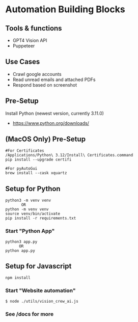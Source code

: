 # Automation Building Blocks

## Tools & functions

- GPT4 Vision API
- Puppeteer

## Use Cases

- Crawl google accounts
- Read unread emails and attached PDFs
- Respond based on screenshot

## Pre-Setup

Install Python (newest version, currently 3.11.0)

- https://www.python.org/downloads/

## (MacOS Only) Pre-Setup

```shell
#For Certificates
/Applications/Python\ 3.12/Install\ Certificates.command
pip install --upgrade certifi

#For pyAutoGui
brew install --cask xquartz
```

## Setup for Python

```shell
python3 -m venv venv
       OR
python -m venv venv
source venv/bin/activate
pip install -r requirements.txt
```

### Start "Python App"

```shell
python3 app.py
      OR
python app.py

```

## Setup for Javascript

```shell
npm install
```

### Start "Website automation"

```shell
$ node ./utils/vision_crew_ai.js
```

### See /docs for more
